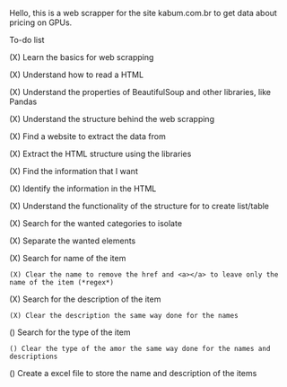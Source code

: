 Hello, this is a web scrapper for the site kabum.com.br to get data about pricing on GPUs.

To-do list

(X) Learn the basics for web scrapping

(X) Understand how to read a HTML

(X) Understand the properties of BeautifulSoup and other libraries, like Pandas

(X) Understand the structure behind the web scrapping

(X) Find a website to extract the data from

(X) Extract the HTML structure using the libraries

(X) Find the information that I want

(X) Identify the information in the HTML

(X) Understand the functionality of the structure for to create list/table

(X) Search for the wanted categories to isolate

(X) Separate the wanted elements

(X) Search for name of the item

    (X) Clear the name to remove the href and <a></a> to leave only the name of the item (*regex*)

(X) Search for the description of the item

    (X) Clear the description the same way done for the names

() Search for the type of the item

    () Clear the type of the amor the same way done for the names and descriptions

() Create a excel file to store the name and description of the items